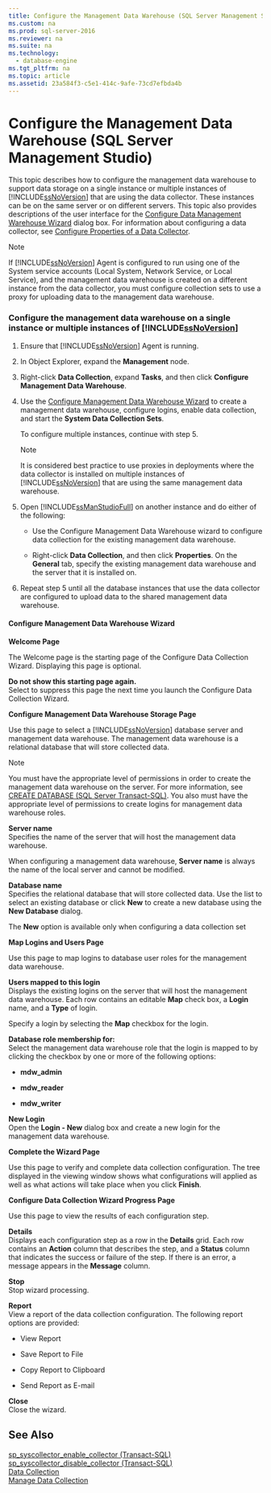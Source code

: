```yaml
---
title: Configure the Management Data Warehouse (SQL Server Management Studio)
ms.custom: na
ms.prod: sql-server-2016
ms.reviewer: na
ms.suite: na
ms.technology: 
  - database-engine
ms.tgt_pltfrm: na
ms.topic: article
ms.assetid: 23a584f3-c5e1-414c-9afe-73cd7efbda4b
---
```

# Configure the Management Data Warehouse (SQL Server Management Studio)
  This topic describes how to configure the management data warehouse to support data storage on a single instance or multiple instances of [!INCLUDE[ssNoVersion](../../Token/Other/ssNoVersion_md.md)] that are using the data collector. These instances can be on the same server or on different servers. This topic also provides descriptions of the user interface for the [Configure Data Management Warehouse Wizard](#Wizard) dialog box. For information about configuring a data collector, see [Configure Properties of a Data Collector](../../Topics/TopicNameContainA/Configure-Properties-of-a-Data-Collector.md).  
  
> [!NOTE]  
>  If [!INCLUDE[ssNoVersion](../../Token/Other/ssNoVersion_md.md)] Agent is configured to run using one of the System service accounts (Local System, Network Service, or Local Service), and the management data warehouse is created on a different instance from the data collector, you must configure collection sets to use a proxy for uploading data to the management data warehouse.  
  
### Configure the management data warehouse on a single instance or multiple instances of [!INCLUDE[ssNoVersion](../../Token/Other/ssNoVersion_md.md)]  
  
1.  Ensure that [!INCLUDE[ssNoVersion](../../Token/Other/ssNoVersion_md.md)] Agent is running.  
  
2.  In Object Explorer, expand the **Management** node.  
  
3.  Right-click **Data Collection**, expand **Tasks**, and then click **Configure Management Data Warehouse**.  
  
4.  Use the [Configure Management Data Warehouse Wizard](#Wizard) to create a management data warehouse, configure logins, enable data collection, and start the **System Data Collection Sets**.  
  
     To configure multiple instances, continue with step 5.  
  
    > [!NOTE]  
    >  It is considered best practice to use proxies in deployments where the data collector is installed on multiple instances of [!INCLUDE[ssNoVersion](../../Token/Other/ssNoVersion_md.md)] that are using the same management data warehouse.  
  
5.  Open [!INCLUDE[ssManStudioFull](../../Token/Other/ssManStudioFull_md.md)] on another instance and do either of the following:  
  
    -   Use the Configure Management Data Warehouse wizard to configure data collection for the existing management data warehouse.  
  
    -   Right-click **Data Collection**, and then click **Properties**. On the **General** tab, specify the existing management data warehouse and the server that it is installed on.  
  
6.  Repeat step 5 until all the database instances that use the data collector are configured to upload data to the shared management data warehouse.  
  
####  <a name="Wizard"></a> Configure Management Data Warehouse Wizard  
 **Welcome Page**  
  
 The Welcome page is the starting page of the Configure Data Collection Wizard. Displaying this page is optional.  
  
 **Do not show this starting page again.**  
 Select to suppress this page the next time you launch the Configure Data Collection Wizard.  
  
 **Configure Management Data Warehouse Storage Page**  
  
 Use this page to select a [!INCLUDE[ssNoVersion](../../Token/Other/ssNoVersion_md.md)] database server and management data warehouse. The management data warehouse is a relational database that will store collected data.  
  
> [!NOTE]  
>  You must have the appropriate level of permissions in order to create the management data warehouse on the server. For more information, see [CREATE DATABASE &#40;SQL Server Transact-SQL&#41;](../Topic/CREATE%20DATABASE%20\(SQL%20Server%20Transact-SQL\).md). You also must have the appropriate level of permissions to create logins for management data warehouse roles.  
  
 **Server name**  
 Specifies the name of the server that will host the management data warehouse.  
  
 When configuring a management data warehouse, **Server name** is always the name of the local server and cannot be modified.  
  
 **Database name**  
 Specifies the relational database that will store collected data. Use the list to select an existing database or click **New** to create a new database using the **New Database** dialog.  
  
 The **New** option is available only when configuring a data collection set  
  
 **Map Logins and Users Page**  
  
 Use this page to map logins to database user roles for the management data warehouse.  
  
 **Users mapped to this login**  
 Displays the existing logins on the server that will host the management data warehouse. Each row contains an editable **Map** check box, a **Login** name, and a **Type** of login.  
  
 Specify a login by selecting the **Map** checkbox for the login.  
  
 **Database role membership for:**  *<data warehouse name>*  
 Select the management data warehouse role that the login is mapped to by clicking the checkbox by one or more of the following options:  
  
-   **mdw_admin**  
  
-   **mdw_reader**  
  
-   **mdw_writer**  
  
 **New Login**  
 Open the **Login - New** dialog box and create a new login for the management data warehouse.  
  
 **Complete the Wizard Page**  
  
 Use this page to verify and complete data collection configuration. The tree displayed in the viewing window shows what configurations will applied as well as what actions will take place when you click **Finish**.  
  
 **Configure Data Collection Wizard Progress Page**  
  
 Use this page to view the results of each configuration step.  
  
 **Details**  
 Displays each configuration step as a row in the **Details** grid. Each row contains an **Action** column that describes the step, and a **Status** column that indicates the success or failure of the step. If there is an error, a message appears in the **Message** column.  
  
 **Stop**  
 Stop wizard processing.  
  
 **Report**  
 View a report of the data collection configuration. The following report options are provided:  
  
-   View Report  
  
-   Save Report to File  
  
-   Copy Report to Clipboard  
  
-   Send Report as E-mail  
  
 **Close**  
 Close the wizard.  
  
## See Also  
 [sp_syscollector_enable_collector &#40;Transact-SQL&#41;](../Topic/sp_syscollector_enable_collector%20\(Transact-SQL\).md)   
 [sp_syscollector_disable_collector &#40;Transact-SQL&#41;](../Topic/sp_syscollector_disable_collector%20\(Transact-SQL\).md)   
 [Data Collection](../../Topics/TopicNameNotContainA/Data-Collection.md)   
 [Manage Data Collection](../../Topics/TopicNameNotContainA/Manage-Data-Collection.md)  
  
  